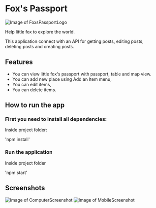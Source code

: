 # Fox's Passport

![Image of FoxsPassportLogo](http://umuthan.com/wp-content/uploads/2020/02/foxpaw.png)

Help little fox to explore the world.

This application connect with an API for getting posts, editing posts, deleting posts and creating posts.

## Features

* You can view little fox's passport with passport, table and map view.
* You can add new place using Add an Item menu,
* You can edit items,
* You can delete items.

## How to run the app

### First you need to install all dependencies:

Inside project folder:

'npm install'

### Run the application

Inside project folder

'npm start'

## Screenshots

![Image of ComputerScreenshot](http://umuthan.com/wp-content/uploads/2020/02/computer.png)
![Image of MobileScreenshot](http://umuthan.com/wp-content/uploads/2020/02/foxspassportmobile.png)

